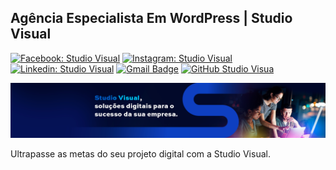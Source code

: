## Agência Especialista Em WordPress | Studio Visual

[![Facebook: Studio Visual](https://img.shields.io/badge/-Studio_Visual-3b5998?style=flat-square&logo=Facebook&logoColor=white&link=https://www.facebook.com/StudioVisualBR)](https://www.facebook.com/StudioVisualBR)
[![Instagram: Studio Visual](https://img.shields.io/badge/-Studio_Visual-d62976?style=flat-square&logo=Instagram&logoColor=white&link=https://www.instagram.com/studiovisualbr/)](https://www.instagram.com/studiovisualbr/)
[![Linkedin: Studio Visual](https://img.shields.io/badge/-Studio_Visual-0077b5?style=flat-square&logo=Linkedin&logoColor=white&link=https://www.linkedin.com/company/studio-visual/)](https://www.linkedin.com/company/studio-visual/)
[![Gmail Badge](https://img.shields.io/badge/-contato@studiovisual.com.br-c14438?style=flat-square&logo=Gmail&logoColor=white&link=mailto:contato@studiovisual.com.br)](mailto:contato@studiovisual.com.br)
[![GitHub Studio Visua](https://img.shields.io/github/followers/studiovisual?label=Seguir&style=social)](https://github.com/studiovisual)

<img alt="Bred the penguin chillin' by the fire." src="banner-github.png" />

<p>Ultrapasse as metas do seu projeto digital com a Studio Visual.</p>

<!--

**Here are some ideas to get you started:**

🙋‍♀️ A short introduction - what is your organization all about?
🌈 Contribution guidelines - how can the community get involved?
👩‍💻 Useful resources - where can the community find your docs? Is there anything else the community should know?
🍿 Fun facts - what does your team eat for breakfast?
🧙 Remember, you can do mighty things with the power of [Markdown](https://docs.github.com/github/writing-on-github/getting-started-with-writing-and-formatting-on-github/basic-writing-and-formatting-syntax)
-->
